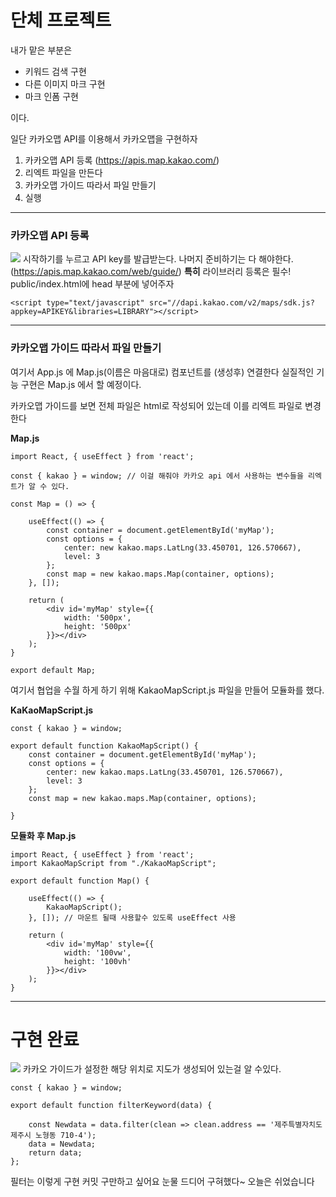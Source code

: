 # 단체 프로젝트
내가 맡은 부분은
- 키워드 검색 구현
- 다른 이미지 마크 구현
- 마크 인폼 구현

이다.

일단 카카오맵 API를 이용해서 카카오맵을 구현하자
1. 카카오맵  API 등록 (https://apis.map.kakao.com/)
2. 리엑트 파일을 만든다
3. 카카오맵 가이드 따라서 파일 만들기
5. 실행
---
### 카카오맵 API 등록
![](https://images.velog.io/images/dndb3599/post/1c9be4b6-9450-414d-a03b-f89814706714/image.png)
시작하기를 누르고 API key를 발급받는다.
나머지 준비하기는 다 해야한다.(https://apis.map.kakao.com/web/guide/)
**특히** 라이브러리 등록은 필수! public/index.html에 head 부분에 넣어주자
```
<script type="text/javascript" src="//dapi.kakao.com/v2/maps/sdk.js?appkey=APIKEY&libraries=LIBRARY"></script>
```

---
### 카카오맵 가이드 따라서 파일 만들기
여기서 App.js 에 Map.js(이름은 마음대로) 컴포넌트를 (생성후) 연결한다
실질적인 기능 구현은 Map.js 에서 할 예정이다.

카카오맵 가이드를 보면 전체 파일은 html로 작성되어 있는데 이를 리엑트 파일로 변경한다

**Map.js**
```
import React, { useEffect } from 'react';

const { kakao } = window; // 이걸 해줘야 카카오 api 에서 사용하는 변수들을 리엑트가 알 수 있다.

const Map = () => {

    useEffect(() => {
        const container = document.getElementById('myMap');
		const options = {
			center: new kakao.maps.LatLng(33.450701, 126.570667),
			level: 3
		};
        const map = new kakao.maps.Map(container, options);
    }, []);

    return (
        <div id='myMap' style={{
            width: '500px', 
            height: '500px'
        }}></div>
    );
}

export default Map; 
```

여기서 협업을 수월 하게 하기 위해 KakaoMapScript.js 파일을 만들어 모듈화를  했다.

**KaKaoMapScript.js**
```
const { kakao } = window;

export default function KakaoMapScript() {
    const container = document.getElementById('myMap');
    const options = {
        center: new kakao.maps.LatLng(33.450701, 126.570667),
        level: 3
    };
    const map = new kakao.maps.Map(container, options);

}
```

**모듈화 후 Map.js**
```
import React, { useEffect } from 'react';
import KakaoMapScript from "./KakaoMapScript";

export default function Map() {

    useEffect(() => {
        KakaoMapScript();
    }, []); // 마운트 될때 사용할수 있도록 useEffect 사용

    return (
        <div id='myMap' style={{
            width: '100vw',
            height: '100vh'
        }}></div>
    );
}
```
---
# 구현 완료
![](https://images.velog.io/images/dndb3599/post/375ca1c8-9038-404d-83a2-c8c2fd5d7cd1/image.png)
카카오 가이드가 설정한 해당 위치로 지도가 생성되어 있는걸 알 수있다.

```
const { kakao } = window;

export default function filterKeyword(data) {

    const Newdata = data.filter(clean => clean.address == '제주특별자치도 제주시 노형동 710-4');
    data = Newdata;
    return data;
};

```
필터는 이렇게 구현
커밋 구만하고 싶어요
눈물
드디어 구혀했다~
오늘은 쉬었습니다